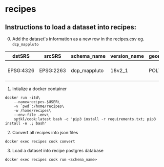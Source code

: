 # recipes

## Instructions to load a dataset into recipes:

0. Add the dataset's information as a new row in the recipes.csv
eg. `dcp_mappluto`

| dstSRS | srcSRS | schema_name | version_name | geometryType |  layerCreationOptions | metaInfo | path | srcOpenOptions | newFieldNames |
| ----------- | ------------- | ------------- | ------------- | ----------- | ------------- | ------------- | ------------- | ----------- | ------------- |
| EPSG:4326 | EPSG:2263 | dcp_mappluto | 18v2_1 | POLYGON | ['OVERWRITE=YES', 'PRECISION=NO'] | bytes | https://www1.nyc.gov/assets/planning/download/zip/data-maps/open-data/nyc_mappluto_18v2_1_shp.zip/MapPLUTO.shp  | [] | [] |

1. Intialize a docker container
```
docker run -itd\
    --name=recipes-$USER\
    -v `pwd`:/home/recipes\
    -w /home/recipes\
    --env-file .env\
    sptkl/cook:latest bash -c 'pip3 install -r requirements.txt; pip3 install -e .; bash'
```

2. Convert all recipes into json files
```
docker exec recipes cook convert
```

3. Load a dataset into recipe postgres database
```
docker exec recipes cook run <schema_name>
```
